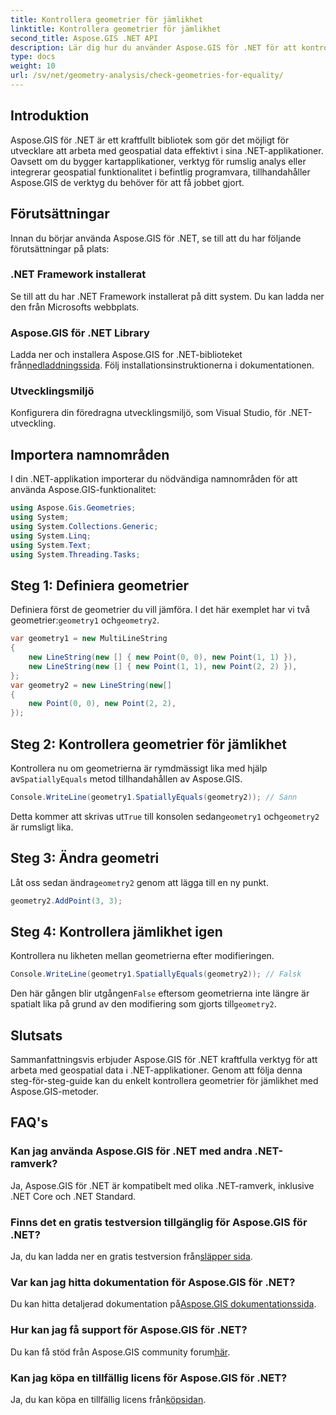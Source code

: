 ```yaml
---
title: Kontrollera geometrier för jämlikhet
linktitle: Kontrollera geometrier för jämlikhet
second_title: Aspose.GIS .NET API
description: Lär dig hur du använder Aspose.GIS för .NET för att kontrollera geometrier för jämlikhet i dina .NET-applikationer med denna omfattande handledning.
type: docs
weight: 10
url: /sv/net/geometry-analysis/check-geometries-for-equality/
---
```

## Introduktion
Aspose.GIS för .NET är ett kraftfullt bibliotek som gör det möjligt för utvecklare att arbeta med geospatial data effektivt i sina .NET-applikationer. Oavsett om du bygger kartapplikationer, verktyg för rumslig analys eller integrerar geospatial funktionalitet i befintlig programvara, tillhandahåller Aspose.GIS de verktyg du behöver för att få jobbet gjort.
## Förutsättningar
Innan du börjar använda Aspose.GIS för .NET, se till att du har följande förutsättningar på plats:
### .NET Framework installerat
Se till att du har .NET Framework installerat på ditt system. Du kan ladda ner den från Microsofts webbplats.
### Aspose.GIS för .NET Library
 Ladda ner och installera Aspose.GIS for .NET-biblioteket från[nedladdningssida](https://releases.aspose.com/gis/net/). Följ installationsinstruktionerna i dokumentationen.
### Utvecklingsmiljö
Konfigurera din föredragna utvecklingsmiljö, som Visual Studio, för .NET-utveckling.

## Importera namnområden
I din .NET-applikation importerar du nödvändiga namnområden för att använda Aspose.GIS-funktionalitet:
```csharp
using Aspose.Gis.Geometries;
using System;
using System.Collections.Generic;
using System.Linq;
using System.Text;
using System.Threading.Tasks;
```

## Steg 1: Definiera geometrier
Definiera först de geometrier du vill jämföra. I det här exemplet har vi två geometrier:`geometry1` och`geometry2`.
```csharp
var geometry1 = new MultiLineString
{
    new LineString(new [] { new Point(0, 0), new Point(1, 1) }),
    new LineString(new [] { new Point(1, 1), new Point(2, 2) }),
};
var geometry2 = new LineString(new[]
{
    new Point(0, 0), new Point(2, 2),
});
```
## Steg 2: Kontrollera geometrier för jämlikhet
 Kontrollera nu om geometrierna är rymdmässigt lika med hjälp av`SpatiallyEquals` metod tillhandahållen av Aspose.GIS.
```csharp
Console.WriteLine(geometry1.SpatiallyEquals(geometry2)); // Sann
```
 Detta kommer att skrivas ut`True` till konsolen sedan`geometry1` och`geometry2` är rumsligt lika.
## Steg 3: Ändra geometri
 Låt oss sedan ändra`geometry2` genom att lägga till en ny punkt.
```csharp
geometry2.AddPoint(3, 3);
```
## Steg 4: Kontrollera jämlikhet igen
Kontrollera nu likheten mellan geometrierna efter modifieringen.
```csharp
Console.WriteLine(geometry1.SpatiallyEquals(geometry2)); // Falsk
```
 Den här gången blir utgången`False` eftersom geometrierna inte längre är spatialt lika på grund av den modifiering som gjorts till`geometry2`.

## Slutsats
Sammanfattningsvis erbjuder Aspose.GIS för .NET kraftfulla verktyg för att arbeta med geospatial data i .NET-applikationer. Genom att följa denna steg-för-steg-guide kan du enkelt kontrollera geometrier för jämlikhet med Aspose.GIS-metoder.
## FAQ's
### Kan jag använda Aspose.GIS för .NET med andra .NET-ramverk?
Ja, Aspose.GIS för .NET är kompatibelt med olika .NET-ramverk, inklusive .NET Core och .NET Standard.
### Finns det en gratis testversion tillgänglig för Aspose.GIS för .NET?
 Ja, du kan ladda ner en gratis testversion från[släpper sida](https://releases.aspose.com/).
### Var kan jag hitta dokumentation för Aspose.GIS för .NET?
 Du kan hitta detaljerad dokumentation på[Aspose.GIS dokumentationssida](https://reference.aspose.com/gis/net/).
### Hur kan jag få support för Aspose.GIS för .NET?
 Du kan få stöd från Aspose.GIS community forum[här](https://forum.aspose.com/c/gis/33).
### Kan jag köpa en tillfällig licens för Aspose.GIS för .NET?
 Ja, du kan köpa en tillfällig licens från[köpsidan](https://purchase.aspose.com/temporary-license/).